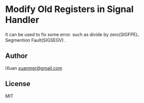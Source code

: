 Modify Old Registers in Signal Handler
===================

It can be used to fix some error. such as divide by zero(SIGFPE)、Segmention Fault(SIGSEGV) .


Author
---
iXuan <xuanmgr@gmail.com>

License
---
MIT

